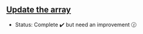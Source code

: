 ## [Update the array](https://www.spoj.com/problems/UPDATEIT/)

- Status: Complete :heavy_check_mark: but need an improvement :clock130:
